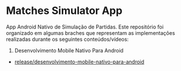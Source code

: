 # Matches Simulator App

App Android Nativo de Simulação de Partidas. Este repositório foi organizado em algumas braches que representam as implementações realizadas durante os seguintes conteúdos/vídeos:

1. Desenvolvimento Mobile Nativo Para Android
  - [release/desenvolvimento-mobile-nativo-para-android]()
